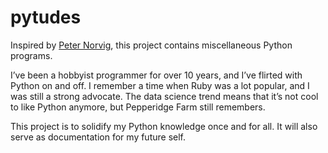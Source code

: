 # pytudes

Inspired by [Peter Norvig](https://github.com/norvig/pytudes), this project contains miscellaneous Python programs.

I’ve been a hobbyist programmer for over 10 years, and I’ve flirted with Python on and off. I remember a time when Ruby was a lot popular, and I was still a strong advocate. The data science trend means that it’s not cool to like Python anymore, but Pepperidge Farm still remembers.

This project is to solidify my Python knowledge once and for all. It will also serve as documentation for my future self.